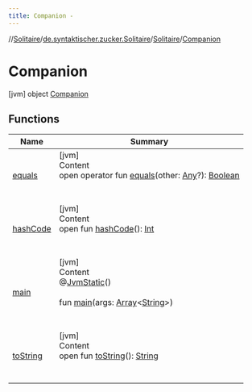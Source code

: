 ```yaml
---
title: Companion -
---
```

//[Solitaire](../../../index.md)/[de.syntaktischer.zucker.Solitaire](../../index.md)/[Solitaire](../index.md)/[Companion](index.md)



# Companion  
 [jvm] object [Companion](index.md)   


## Functions  
  
|  Name|  Summary| 
|---|---|
| <a name="kotlin/Any/equals/#kotlin.Any?/PointingToDeclaration/"></a>[equals](../../-undoable-command/index.md#%5Bkotlin%2FAny%2Fequals%2F%23kotlin.Any%3F%2FPointingToDeclaration%2F%5D%2FFunctions%2F86918363)| <a name="kotlin/Any/equals/#kotlin.Any?/PointingToDeclaration/"></a>[jvm]  <br>Content  <br>open operator fun [equals](../../-undoable-command/index.md#%5Bkotlin%2FAny%2Fequals%2F%23kotlin.Any%3F%2FPointingToDeclaration%2F%5D%2FFunctions%2F86918363)(other: [Any](https://kotlinlang.org/api/latest/jvm/stdlib/kotlin/-any/index.html)?): [Boolean](https://kotlinlang.org/api/latest/jvm/stdlib/kotlin/-boolean/index.html)  <br><br><br>
| <a name="kotlin/Any/hashCode/#/PointingToDeclaration/"></a>[hashCode](../../-undoable-command/index.md#%5Bkotlin%2FAny%2FhashCode%2F%23%2FPointingToDeclaration%2F%5D%2FFunctions%2F86918363)| <a name="kotlin/Any/hashCode/#/PointingToDeclaration/"></a>[jvm]  <br>Content  <br>open fun [hashCode](../../-undoable-command/index.md#%5Bkotlin%2FAny%2FhashCode%2F%23%2FPointingToDeclaration%2F%5D%2FFunctions%2F86918363)(): [Int](https://kotlinlang.org/api/latest/jvm/stdlib/kotlin/-int/index.html)  <br><br><br>
| <a name="de.syntaktischer.zucker.Solitaire/Solitaire.Companion/main/#kotlin.Array[kotlin.String]/PointingToDeclaration/"></a>[main](main.md)| <a name="de.syntaktischer.zucker.Solitaire/Solitaire.Companion/main/#kotlin.Array[kotlin.String]/PointingToDeclaration/"></a>[jvm]  <br>Content  <br>@[JvmStatic](https://kotlinlang.org/api/latest/jvm/stdlib/kotlin.jvm/-jvm-static/index.html)()  <br>  <br>fun [main](main.md)(args: [Array](https://kotlinlang.org/api/latest/jvm/stdlib/kotlin/-array/index.html)<[String](https://kotlinlang.org/api/latest/jvm/stdlib/kotlin/-string/index.html)>)  <br><br><br>
| <a name="kotlin/Any/toString/#/PointingToDeclaration/"></a>[toString](../../-undoable-command/index.md#%5Bkotlin%2FAny%2FtoString%2F%23%2FPointingToDeclaration%2F%5D%2FFunctions%2F86918363)| <a name="kotlin/Any/toString/#/PointingToDeclaration/"></a>[jvm]  <br>Content  <br>open fun [toString](../../-undoable-command/index.md#%5Bkotlin%2FAny%2FtoString%2F%23%2FPointingToDeclaration%2F%5D%2FFunctions%2F86918363)(): [String](https://kotlinlang.org/api/latest/jvm/stdlib/kotlin/-string/index.html)  <br><br><br>

